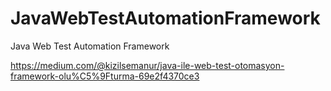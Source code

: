 # JavaWebTestAutomationFramework
 Java Web Test Automation Framework

https://medium.com/@kizilsemanur/java-ile-web-test-otomasyon-framework-olu%C5%9Fturma-69e2f4370ce3
